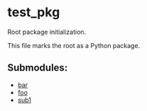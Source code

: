 # test_pkg

Root package initialization.

This file marks the root as a Python package.

## Submodules:

- [bar](bar.md)
- [foo](foo.md)
- [sub1](sub1/_index.md)
